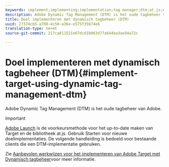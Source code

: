```yaml
---
keywords: implement;implementing;implementation;tag manager;dtm;at.js;dynamic tag management
description: Adobe Dynamic Tag Management (DTM) is het oude tagbeheer van Adobe.
title: Doel implementeren met dynamisch tagbeheer (DTM)
uuid: 27374cb5-a700-4c50-a36e-e575f35b74e6
translation-type: tm+mt
source-git-commit: 217ca811521e67dcd1b063d77a644ba3ae94a72c

---
```



# Doel implementeren met dynamisch tagbeheer (DTM){#implement-target-using-dynamic-tag-management-dtm}

Adobe Dynamic Tag Management (DTM) is het oude tagbeheer van Adobe.

>[!IMPORTANT]
>
>[Adobe Launch](../../../c-implementing-target/c-implementing-target-for-client-side-web/how-to-deployatjs/cmp-implementing-target-using-adobe-launch.md#topic_5234DDAEB0834333BD6BA1B05892FC25) is de voorkeursmethode voor het up-to-date maken van Target en de bibliotheek at.js. Gebruik Starten voor nieuwe doelimplementaties. De volgende handleiding is bedoeld voor bestaande clients die een DTM-implementatie gebruiken.

Zie [Aanbevolen werkwijzen voor het implementeren van Adobe Target met Dynamisch tagbeheer](https://docs.adobe.com/content/help/en/dtm/implementing/overview.html)voor meer informatie.

